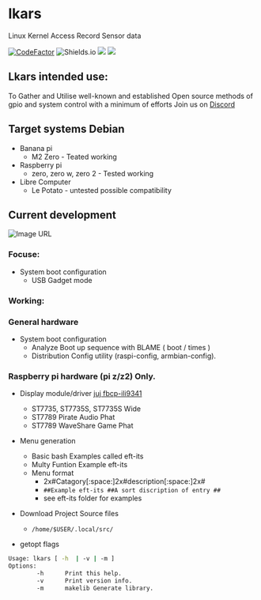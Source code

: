 
# lkars
Linux Kernel Access Record Sensor data

[![CodeFactor](https://www.codefactor.io/repository/github/tearran/lkars/badge)](https://www.codefactor.io/repository/github/tearran/lkars)
![Shields.io](https://img.shields.io/github/issues/Tearran/lkars)
![](https://img.shields.io/github/forks/Tearran/lkars)
![](https://img.shields.io/github/license/Tearran/lkars)

## Lkars intended use:

To Gather and Utilise well-known and established Open source methods of gpio and system control with a minimum of efforts
Join us on [Discord](https://discord.gg/MENHMuTmyH)   
## Target systems Debian

- Banana pi
   - M2 Zero - Teated working
- Raspberry pi 
   - zero, zero w, zero 2 - Tested working
- Libre Computer
   - Le Potato - untested possible compatibility

## Current development 
![Image URL](https://media.discordapp.net/attachments/984851337768497242/987640266825564210/lkars-config.png)
### Focuse:
- System boot configuration
   - USB Gadget mode
   
### Working:
### General hardware
- System boot configuration
   - Analyze Boot up sequence with BLAME ( boot / times )
   - Distribution Config utility (raspi-config, armbian-config).

### Raspberry pi hardware (pi z/z2) Only.
- Display module/driver [juj fbcp-ili9341](https://github.com/juj/fbcp-ili9341)
   - ST7735, ST7735S, ST7735S Wide
   - ST7789 Pirate Audio Phat
   - ST7789 WaveShare Game Phat


- Menu generation
   - Basic bash Examples called eft-its
   - Multy Funtion Example eft-its
   - Menu format
      - 2x#Catagory[:space:]2x#description[:space:]2x# 
      - `##Example eft-its ##A sort discription of entry ##`
      - see eft-its folder for examples
- Download Project Source files
   - `/home/$USER/.local/src/` 
- getopt flags
      
```bash
Usage: lkars [ -h  | -v | -m ]
Options:
        -h      Print this help.
        -v      Print version info.
        -m      makelib Generate library.
```
